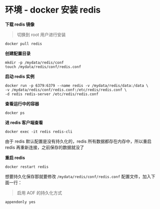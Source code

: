 # 环境 - docker 安装 redis

**下载 redis 镜像**

> 切换到 root 用户进行安装

```shell
docker pull redis
```

**创建配置目录**

```shell
mkdir -p /mydata/redis/conf
touch /mydata/redis/conf/redis.conf
```

**启动 redis 实例**

```shell
docker run -p 6379:6379 --name redis -v /mydata/redis/data:/data \
-v /mydata/redis/conf/redis.conf:/etc/redis/redis.conf \
-d redis redis-server /etc/redis/redis.conf
```

**查看运行中的容器**

```shell
docker ps
```

**进 redis 客户端查看**

```shell
docker exec -it redis redis-cli
```

由于 redis 默认配置是没有持久化的，redis 所有数据都存在内存中，所以重启 redis 再重新连接，之前保存的数据就没了

**重启 redis**

```shell
docker restart redis
```

想要持久化保存那就要修改 `/mydata/redis/conf/redis.conf` 配置文件，加入下面一行：

> 启用 AOF 的持久化方式

```shell
appendonly yes
```

